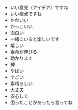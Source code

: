 - いい意見（アイデア）ですね
- いい視点ですね
- かわいい
- かっこいい
- 面白い
- 一緒にいると楽しいです
- 嬉しい
- 寿命が伸びる
- 助かります
- 神
- やばい
- すごい
- 素晴らしい
- 大丈夫
- 安心して
- 困ったことがあったら言ってね
